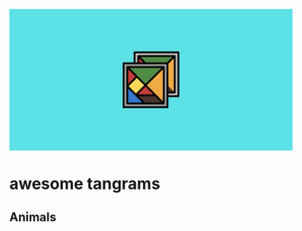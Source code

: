 ![tangrams](https://github.com/aidanastridge/awesome-tangrams/blob/main/awesome-tangrams-banner.png)

# awesome tangrams

## Animals
